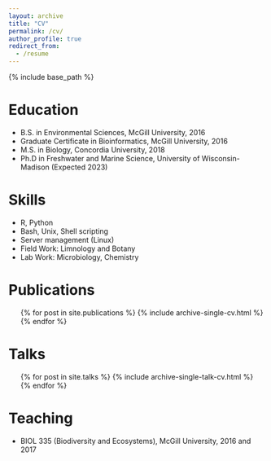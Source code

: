 ```yaml
---
layout: archive
title: "CV"
permalink: /cv/
author_profile: true
redirect_from:
  - /resume
---
```


{% include base_path %}

Education
======
* B.S. in Environmental Sciences, McGill University, 2016
* Graduate Certificate in Bioinformatics, McGill University, 2016
* M.S. in Biology, Concordia University, 2018
* Ph.D in Freshwater and Marine Science, University of Wisconsin-Madison (Expected 2023)

Skills
======
* R, Python
* Bash, Unix, Shell scripting
* Server management (Linux)
* Field Work: Limnology and Botany
* Lab Work: Microbiology, Chemistry

Publications
======
  <ul>{% for post in site.publications %}
    {% include archive-single-cv.html %}
  {% endfor %}</ul>
  
Talks
======
  <ul>{% for post in site.talks %}
    {% include archive-single-talk-cv.html %}
  {% endfor %}</ul>
  
Teaching
======
* BIOL 335 (Biodiversity and Ecosystems), McGill University, 2016 and 2017

